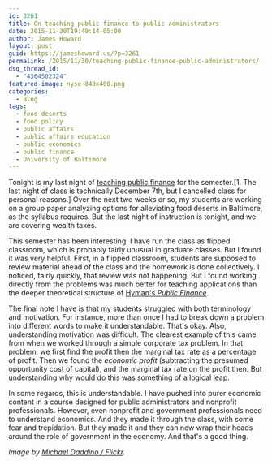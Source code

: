 ```yaml
---
id: 3261
title: On teaching public finance to public administrators
date: 2015-11-30T19:49:14-05:00
author: James Howard
layout: post
guid: https://jameshoward.us/?p=3261
permalink: /2015/11/30/teaching-public-finance-public-administrators/
dsq_thread_id:
  - "4364502324"
featured-image: nyse-840x400.png
categories:
  - Blog
tags:
  - food deserts
  - food policy
  - public affairs
  - public affairs education
  - public economics
  - public finance
  - University of Baltimore
---
```

Tonight is my last night of [teaching public finance](/teaching/public-economics) for the semester.[1. The last night of class is technically December 7th, but I cancelled class for personal reasons.]  Over the next two weeks or so, my students are working on a group paper analyzing options for alleviating food deserts in Baltimore, as the syllabus requires.  But the last night of instruction is tonight, and we are covering wealth taxes.

This semester has been interesting.  I have run the class as flipped classroom, which is probably fairly unusual in graduate classes.  But I found it was very helpful.  First, in a flipped classroom, students are supposed to review material ahead of the class and the homework is done collectively.  I noticed, fairly quickly, that review was not happening.  But I found working directly from the problems was much better for teaching applications than the deeper theoretical structure of [Hyman's _Public Finance_](http://www.amazon.com/Public-Finance-Contemporary-Application-Theory/dp/1285173953).  

The final note I have is that my students struggled with both terminology and motivation.  For instance, more than once I had to break down a problem into different words to make it understandable.  That's okay.  Also, understanding motivation was difficult.  The clearest example of this came from when we worked through a simple corporate tax problem.  In that problem, we first find the profit then the marginal tax rate as a percentage of profit.  Then we found the _economic profit_ (subtracting the presumed opportunity cost of capital), and the marginal tax rate on the profit then.  But understanding why would do this was something of a logical leap.

In some regards, this is understandable.  I have pushed into purer economic content in a course designed for public administrators and nonprofit professionals.  However, even nonprofit and government professionals need to understand economics.  And they made it through the class, with some fear and trepidation.  But they made it and they can now wrap their heads around the role of government in the economy.  And that's a good thing.

_Image by [Michael Daddino / Flickr](https://www.flickr.com/photos/epicharmus/1613548865/)._
